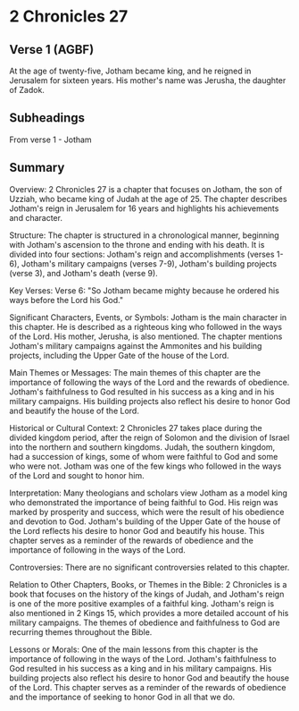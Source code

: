 # 2 Chronicles 27

## Verse 1 (AGBF)

At the age of twenty-five, Jotham became king, and he reigned in Jerusalem for sixteen years. His mother's name was Jerusha, the daughter of Zadok.

## Subheadings

From verse 1 - Jotham

## Summary

Overview:
2 Chronicles 27 is a chapter that focuses on Jotham, the son of Uzziah, who became king of Judah at the age of 25. The chapter describes Jotham's reign in Jerusalem for 16 years and highlights his achievements and character.

Structure:
The chapter is structured in a chronological manner, beginning with Jotham's ascension to the throne and ending with his death. It is divided into four sections: Jotham's reign and accomplishments (verses 1-6), Jotham's military campaigns (verses 7-9), Jotham's building projects (verse 3), and Jotham's death (verse 9).

Key Verses:
Verse 6: "So Jotham became mighty because he ordered his ways before the Lord his God."

Significant Characters, Events, or Symbols:
Jotham is the main character in this chapter. He is described as a righteous king who followed in the ways of the Lord. His mother, Jerusha, is also mentioned. The chapter mentions Jotham's military campaigns against the Ammonites and his building projects, including the Upper Gate of the house of the Lord.

Main Themes or Messages:
The main themes of this chapter are the importance of following the ways of the Lord and the rewards of obedience. Jotham's faithfulness to God resulted in his success as a king and in his military campaigns. His building projects also reflect his desire to honor God and beautify the house of the Lord.

Historical or Cultural Context:
2 Chronicles 27 takes place during the divided kingdom period, after the reign of Solomon and the division of Israel into the northern and southern kingdoms. Judah, the southern kingdom, had a succession of kings, some of whom were faithful to God and some who were not. Jotham was one of the few kings who followed in the ways of the Lord and sought to honor him.

Interpretation:
Many theologians and scholars view Jotham as a model king who demonstrated the importance of being faithful to God. His reign was marked by prosperity and success, which were the result of his obedience and devotion to God. Jotham's building of the Upper Gate of the house of the Lord reflects his desire to honor God and beautify his house. This chapter serves as a reminder of the rewards of obedience and the importance of following in the ways of the Lord.

Controversies:
There are no significant controversies related to this chapter.

Relation to Other Chapters, Books, or Themes in the Bible:
2 Chronicles is a book that focuses on the history of the kings of Judah, and Jotham's reign is one of the more positive examples of a faithful king. Jotham's reign is also mentioned in 2 Kings 15, which provides a more detailed account of his military campaigns. The themes of obedience and faithfulness to God are recurring themes throughout the Bible.

Lessons or Morals:
One of the main lessons from this chapter is the importance of following in the ways of the Lord. Jotham's faithfulness to God resulted in his success as a king and in his military campaigns. His building projects also reflect his desire to honor God and beautify the house of the Lord. This chapter serves as a reminder of the rewards of obedience and the importance of seeking to honor God in all that we do.